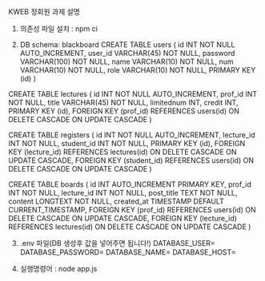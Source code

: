 KWEB 정회원 과제 설명

1. 의존성 파일 설치
   : npm ci

2. DB schema: blackboard
  CREATE TABLE users (
      id INT NOT NULL AUTO_INCREMENT,
      user_id VARCHAR(45) NOT NULL,
      password VARCHAR(100) NOT NULL,
      name VARCHAR(10) NOT NULL,
      num VARCHAR(10) NOT NULL,
      role VARCHAR(10) NOT NULL,
      PRIMARY KEY (id)
  )
  
  CREATE TABLE lectures (
      id INT NOT NULL AUTO_INCREMENT,
      prof_id INT NOT NULL,
      title VARCHAR(45) NOT NULL,
      limitednum INT,
      credit INT,
      PRIMARY KEY (id),
      FOREIGN KEY (prof_id) REFERENCES users(id)
          ON DELETE CASCADE
          ON UPDATE CASCADE
  )
  
  CREATE TABLE registers (
      id INT NOT NULL AUTO_INCREMENT,
      lecture_id INT NOT NULL,
      student_id INT NOT NULL,
      PRIMARY KEY (id),
      FOREIGN KEY (lecture_id) REFERENCES lectures(id)
          ON DELETE CASCADE
          ON UPDATE CASCADE,
      FOREIGN KEY (student_id) REFERENCES users(id)
          ON DELETE CASCADE
          ON UPDATE CASCADE
  )
  
  CREATE TABLE boards (
      id INT AUTO_INCREMENT PRIMARY KEY,
      prof_id INT NOT NULL,
      lecture_id INT NOT NULL,
      post_title TEXT NOT NULL,
      content LONGTEXT NOT NULL,
      created_at TIMESTAMP DEFAULT CURRENT_TIMESTAMP,
      FOREIGN KEY (prof_id) REFERENCES users(id) 
  		    ON DELETE CASCADE 
  			  ON UPDATE CASCADE,
      FOREIGN KEY (lecture_id) REFERENCES lectures(id) 
  		    ON DELETE CASCADE 
  		    ON UPDATE CASCADE
  )

3. .env 파일(DB 생성후 값을 넣어주면 됩니다!)
  DATABASE_USER=
  DATABASE_PASSWORD=
  DATABASE_NAME=
  DATABASE_HOST=

4. 실행명령어
  : node app.js
